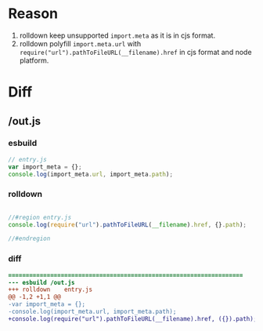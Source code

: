 # Reason
1. rolldown keep unsupported `import.meta` as it is in cjs format.
2. rolldown polyfill `import.meta.url` with `require("url").pathToFileURL(__filename).href` in cjs format and node platform.
# Diff
## /out.js
### esbuild
```js
// entry.js
var import_meta = {};
console.log(import_meta.url, import_meta.path);
```
### rolldown
```js

//#region entry.js
console.log(require("url").pathToFileURL(__filename).href, {}.path);

//#endregion
```
### diff
```diff
===================================================================
--- esbuild	/out.js
+++ rolldown	entry.js
@@ -1,2 +1,1 @@
-var import_meta = {};
-console.log(import_meta.url, import_meta.path);
+console.log(require("url").pathToFileURL(__filename).href, ({}).path);

```